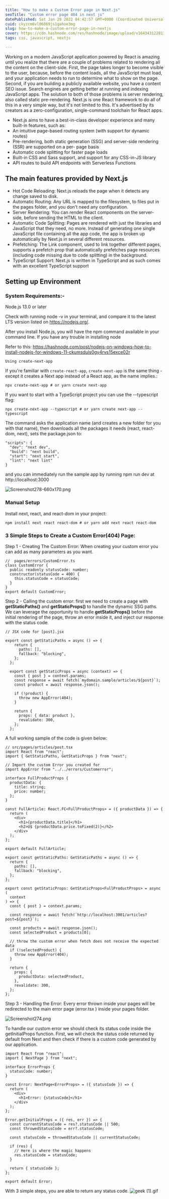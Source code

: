 ```yaml
---
title: "How to make a Custom Error page in Next.js"
seoTitle: "Custom error page 404 in next js"
datePublished: Sat Jan 29 2022 04:42:57 GMT+0000 (Coordinated Universal Time)
cuid: ckyzcm6vl06869js1gahoe3mg
slug: how-to-make-a-custom-error-page-in-nextjs
cover: https://cdn.hashnode.com/res/hashnode/image/upload/v1643431228130/oj_WF2q4A.png
tags: css, javascript, nextjs

---
```


Working on a modern JavaScript application powered by React is amazing until you realize that there are a couple of problems related to rendering all the content on the client-side.  First, the page takes longer to become visible to the user, because, before the content loads, all the JavaScript must load, and your application needs to run to determine what to show on the page. Second, if you are building a publicly available website, you have a content SEO issue. Search engines are getting better at running and indexing JavaScript apps. The solution to both of those problems is server rendering, also called static pre-rendering. Next.js is one React framework to do all of this in a very simple way, but it's not limited to this. It's advertised by its creators as a zero-configuration, single-command toolchain for React apps.

- Next.js aims to have a best-in-class developer experience and many built-in features, such as:
- An intuitive page-based routing system (with support for dynamic routes)
- Pre-rendering, both static generation (SSG) and server-side rendering (SSR) are supported on a per- 
   page basis
- Automatic code splitting for faster page loads
- Built-in CSS and Sass support, and support for any CSS-in-JS library
- API routes to build API endpoints with Serverless Functions

## The main features provided by Next.js

- Hot Code Reloading: Next.js reloads the page when it detects any change saved to disk.
- Automatic Routing: Any URL is mapped to the filesystem, to files put in the pages folder, and you 
   don't need any configuration.
- Server Rendering: You can render React components on the server-side, before sending the HTML 
   to the client.
-  Automatic Code Splitting: Pages are rendered with just the libraries and JavaScript that they need, 
   no more. Instead of generating one single JavaScript file containing all the app code, the app is 
   broken up automatically by Next.js in several different resources.
- Prefetching: The Link component, used to link together different pages, supports a prefetch prop 
   that automatically prefetches page resources (including code missing due to code splitting) in the 
   background.
- TypeScript Support: Next.js is written in TypeScript and as such comes with an excellent TypeScript 
   support

## Setting up Environment

### System Requirements:-

Node.js 13.0 or later 

Check with running node -v in your terminal, and compare it to the latest LTS version listed on https://nodejs.org/.

After you install Node.js, you will have the npm command available in your command line. If you have any trouble in installing node 

Refer to this: https://hashnode.com/post/nodejs-on-windows-how-to-install-nodejs-for-windows-11-ckumsduls0gy4rvs15exce02r

`Using create-next-app`

If you're familiar with `create-react-app`, `create-next-app` is the same thing - except it creates a Next app instead of a React app, as the name implies.:

```npx create-next-app # or yarn create next-app```

If you want to start with a TypeScript project you can use the --typescript flag:

```npx create-next-app --typescript # or yarn create next-app --typescript```

The command asks the application name (and creates a new folder for you with that name), then downloads all the packages it needs (react, react-dom, next), sets the package.json to:

```
"scripts": {
  "dev": "next dev",
  "build": "next build",
  "start": "next start",
  "lint": "next lint"
}
```

and you can immediately run the sample app by running npm run dev at http://localhost:3000

![Screenshot278-660x170.png](https://cdn.hashnode.com/res/hashnode/image/upload/v1643430175370/5DI-Un_lG.png)

### Manual Setup

Install next, react, and react-dom in your project:

`npm install next react react-dom # or yarn add next react react-dom`

### 3 Simple Steps to Create a Custom Error(404) Page:

Step 1 - Creating The Custom Error: When creating your custom error you can add as many parameters as you want.

```
//  pages/errors/CustomError.ts
class CustomError {
  public readonly statusCode: number;
  constructor(statusCode = 400) {
    this.statusCode = statusCode;
  }
}
export default CustomError;
```

Step 2 - Calling the custom error: first we need to create a page with **getStaticPaths()** and **getStaticProps()** to handle the dynamic SSG paths. We can leverage the opportunity to handle **getStaticProps()** before the initial rendering of the page, throw an error inside it, and inject our response with the status code.

```
// JSX code for [post].jsx

export const getStaticPaths = async () => {
    return {
      paths: [],
      fallback: "blocking",
    };
  };
  
  export const getStaticProps = async (context) => {
    const { post } = context.params;
    const response = await fetch(`mydomain.sample/articles/${post}`);
    const product = await response.json();
  
    if (!product) {
      throw new AppError(404);
    }
  
    return {
      props: { data: product },
      revalidate: 300,
    };
  };
```
A full working sample of the code is given below:

```
// src/pages/articles/post.tsx
import React from "react";
import { GetStaticPaths, GetStaticProps } from "next";

// Import the custom Error you created for 
import AppError from "../../errors/Customerror";

interface FullProductProps {
  productData: {
    title: string;
    price: number;
  };
}

const FullArticle: React.FC<FullProductProps> = ({ productData }) => {
  return (
    <div>
      <h1>{productData.title}</h1>
      <h2>U$ {productData.price.toFixed(2)}</h2>
    </div>
  );
};

export default FullArticle;

export const getStaticPaths: GetStaticPaths = async () => {
  return {
    paths: [],
    fallback: "blocking",
  };
};

export const getStaticProps: GetStaticProps<FullProductProps> = async (
  context
) => {
  const { post } = context.params;

  const response = await fetch(`http://localhost:3001/articles?post=${post}`);

  const products = await response.json();
  const selectedProduct = products[0];

  // throw the custom error when fetch does not receive the expected data
  if (!selectedProduct) {
    throw new AppError(404);
  }

  return {
    props: {
      productData: selectedProduct,
    },
    revalidate: 300,
  };
};
```
Step 3 - Handling the Error: Every error thrown inside your pages will be redirected to the main error page (error.tsx ) inside your pages folder.

![Screenshot274.png](https://cdn.hashnode.com/res/hashnode/image/upload/v1643430836260/qTwZFv9Ha.png)

To handle our custom error we should check its status code inside the getInitialProps function. First, we will check the status code returned by default from Next and then check if there is a custom code generated by our application.

```
import React from "react";
import { NextPage } from "next";

interface ErrorProps {
  statusCode: number;
}

const Error: NextPage<ErrorProps> = ({ statusCode }) => {
  return (
    <div>
      <h1>Error: {statusCode}</h1>
    </div>
  );
};

Error.getInitialProps = ({ res, err }) => {
  const currentStatusCode = res?.statusCode || 500;
  const throwedStatusCode = err?.statusCode;

  const statusCode = throwedStatusCode || currentStatusCode;

  if (res) {
    // Here is where the magic happens
    res.statusCode = statusCode;
  }

  return { statusCode };
};

export default Error;
```
With 3 simple steps, you are able to return any status code.
![geek (1).gif](https://cdn.hashnode.com/res/hashnode/image/upload/v1643431074865/zh4xEVLBY.gif)

